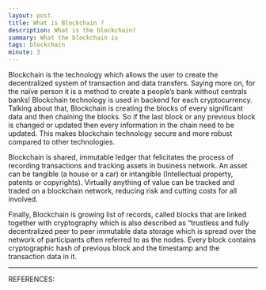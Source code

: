 ```yaml
---
layout: post
title: What is Blockchain ?
description: What is the blockchain?
summary: What the blockchain is 
tags: blockchain
minute: 3
---
```


Blockchain is the technology which allows the user to create the decentralized system of transaction and data transfers. Saying more on, for the naïve person it is a method to create a people’s bank without centrals banks! Blockchain technology is used in backend for each cryptocurrency. Talking about that, Blockchain is creating the blocks of every significant data and then chaining the blocks. So if the last block or any previous block is changed or updated then every information in the chain need to be updated. This makes blockchain technology secure and more robust compared to other technologies.

Blockchain is shared, immutable ledger that felicitates the process of recording transactions and tracking assets in business network. An asset can be tangible (a house or a car) or intangible (Intellectual property, patents or copyrights). Virtually anything of value can be tracked and traded on a blockchain network, reducing risk and cutting costs for all involved.

Finally, Blockchain is growing list of records, called blocks that are linked together with cryptography which is also described as “trustless and fully decentralized peer to peer immutable data storage which is spread over the network of participants often referred to as the nodes. Every block contains cryptographic hash of previous block and the timestamp and the transaction data in it. 

---
REFERENCES:

